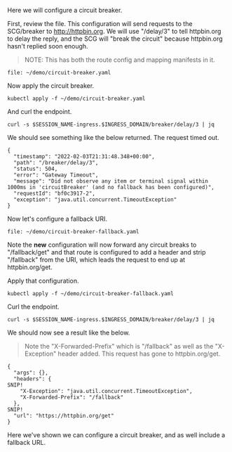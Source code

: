 Here we will configure a circuit breaker.

First, review the file. This configuration will send requests to the SCG/breaker to http://httpbin.org. We will use "/delay/3" to tell httpbin.org to delay the reply, and the SCG will "break the circuit" because httpbin.org hasn't replied soon enough.

>NOTE: This has both the route config and mapping manifests in it.

```editor:open-file
file: ~/demo/circuit-breaker.yaml
```

Now apply the circuit breaker.

```execute-1
kubectl apply -f ~/demo/circuit-breaker.yaml
```

And curl the endpoint.

```execute-1
curl -s $SESSION_NAME-ingress.$INGRESS_DOMAIN/breaker/delay/3 | jq
```

We should see something like the below returned. The request timed out.

```
{
  "timestamp": "2022-02-03T21:31:48.348+00:00",
  "path": "/breaker/delay/3",
  "status": 504,
  "error": "Gateway Timeout",
  "message": "Did not observe any item or terminal signal within 1000ms in 'circuitBreaker' (and no fallback has been configured)",
  "requestId": "bf0c3917-2",
  "exception": "java.util.concurrent.TimeoutException"
}
```

Now let's configure a fallback URI.

```editor:open-file
file: ~/demo/circuit-breaker-fallback.yaml
```

Note the **new** configuration will now forward any circuit breaks to "/fallback/get" and that route is configured to add a header and strip "/fallback" from the URI, which leads the request to end up at httpbin.org/get.

Apply that configuration.

```execute-1
kubectl apply -f ~/demo/circuit-breaker-fallback.yaml
```

Curl the endpoint.

```execute-1
curl -s $SESSION_NAME-ingress.$INGRESS_DOMAIN/breaker/delay/3 | jq
```

We should now see a result like the below. 

>Note the "X-Forwarded-Prefix" which is "/fallback" as well as the "X-Exception" header added. This request has gone to httpbin.org/get.

```
{
  "args": {},
  "headers": {
SNIP!
    "X-Exception": "java.util.concurrent.TimeoutException",
    "X-Forwarded-Prefix": "/fallback"
  },
SNIP!
  "url": "https://httpbin.org/get"
}
```

Here we've shown we can configure a circuit breaker, and as well include a fallback URL.